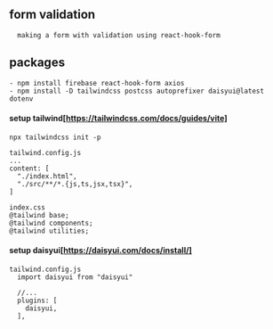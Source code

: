 ## form validation

```
  making a form with validation using react-hook-form

```

## packages

    - npm install firebase react-hook-form axios
    - npm install -D tailwindcss postcss autoprefixer daisyui@latest dotenv

#### setup tailwind[https://tailwindcss.com/docs/guides/vite]

    npx tailwindcss init -p

    tailwind.config.js
    ...
    content: [
      "./index.html",
      "./src/**/*.{js,ts,jsx,tsx}",
    ]

    index.css
    @tailwind base;
    @tailwind components;
    @tailwind utilities;

#### setup daisyui[https://daisyui.com/docs/install/]

    tailwind.config.js
      import daisyui from "daisyui"

      //...
      plugins: [
        daisyui,
      ],
